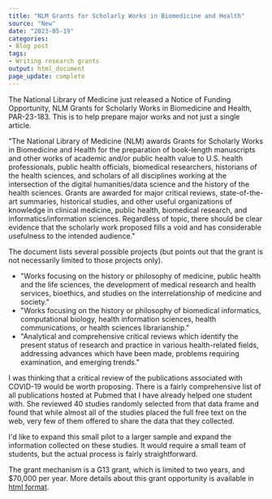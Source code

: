 ```yaml
---
title: "NLM Grants for Scholarly Works in Biomedicine and Health"
source: "New"
date: "2023-05-19"
categories:
- Blog post
tags:
- Writing research grants
output: html_document
page_update: complete
---
```


The National Library of Medicine just released a Notice of Funding Opportunity, NLM Grants for Scholarly Works in Biomedicine and Health, PAR-23-183. This is to help prepare major works and not just a single article.

"The National Library of Medicine (NLM) awards Grants for Scholarly Works in Biomedicine and Health for the preparation of book-length manuscripts and other works of academic and/or public health value to U.S. health professionals, public health officials, biomedical researchers, historians of the health sciences, and scholars of all disciplines working at the intersection of the digital humanities/data science and the history of the health sciences. Grants are awarded for major critical reviews, state-of-the-art summaries, historical studies, and other useful organizations of knowledge in clinical medicine, public health, biomedical research, and informatics/information sciences. Regardless of topic, there should be clear evidence that the scholarly work proposed fills a void and has considerable usefulness to the intended audience."

The document lists several possible projects (but points out that the grant is not necessarily limited to those projects only).

- "Works focusing on the history or philosophy of medicine, public health and the life sciences, the development of medical research and health services, bioethics, and studies on the interrelationship of medicine and society."
- "Works focusing on the history or philosophy of biomedical informatics, computational biology, health information sciences, health communications, or health sciences librarianship."
- "Analytical and comprehensive critical reviews which identify the present status of research and practice in various health-related fields, addressing advances which have been made, problems requiring examination, and emerging trends."

I was thinking that a critical review of the publications associated with COVID-19 would be worth proposing. There is a fairly comprehensive list of all publications hosted at Pubmed that I have already helped one student with. She reviewed 40 studies randomly selected from that data frame and found that while almost all of the studies placed the full free text on the web, very few of them offered to share the data that they collected.

I'd like to expand this small pilot to a larger sample and expand the information collected on these studies. It would require a small team of students, but the actual process is fairly straightforward. 

The grant mechanism is a G13 grant, which is limited to two years, and $70,000 per year. More details about this grant opportunity is available in [html format][nih1].

[nih1]: https://grants.nih.gov/grants/guide/pa-files/PAR-23-183.html